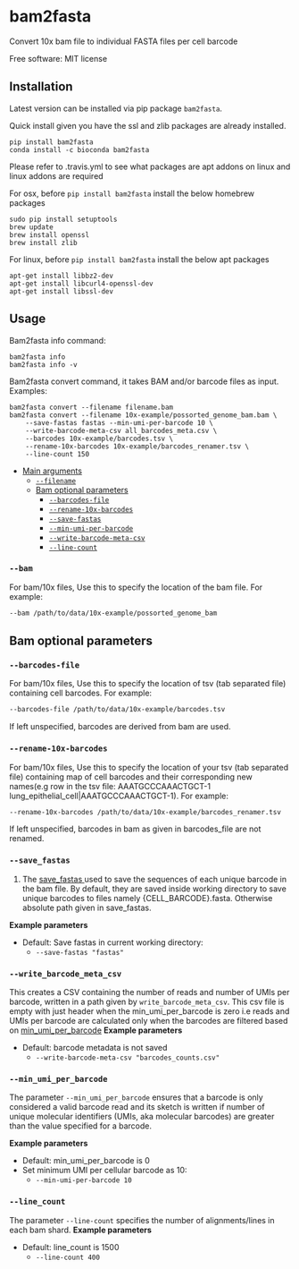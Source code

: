 # bam2fasta
Convert 10x bam file to individual FASTA files per cell barcode

Free software: MIT license


## Installation
Latest version can be installed via pip package `bam2fasta`.

Quick install given you have the ssl and zlib packages are already installed.

    pip install bam2fasta
    conda install -c bioconda bam2fasta

Please refer to .travis.yml to see what packages are apt addons on linux and linux addons are required

For osx, before `pip install bam2fasta` install the below homebrew packages

    sudo pip install setuptools
    brew update
    brew install openssl
    brew install zlib

For linux, before `pip install bam2fasta` install the below apt packages

    apt-get install libbz2-dev
    apt-get install libcurl4-openssl-dev
    apt-get install libssl-dev


## Usage

Bam2fasta info command:
  
    bam2fasta info
    bam2fasta info -v

Bam2fasta convert command, it takes BAM and/or barcode files as input. Examples:
	
	bam2fasta convert --filename filename.bam 
	bam2fasta convert --filename 10x-example/possorted_genome_bam.bam \
		--save-fastas fastas --min-umi-per-barcode 10 \
		--write-barcode-meta-csv all_barcodes_meta.csv \
		--barcodes 10x-example/barcodes.tsv \
		--rename-10x-barcodes 10x-example/barcodes_renamer.tsv \
		--line-count 150

* [Main arguments](#main-arguments)
    * [`--filename`](#--filename)
   	* [Bam optional parameters](#bam-optional-parameters)
        * [`--barcodes-file`](#--barcodes-file)
        * [`--rename-10x-barcodes`](#--rename-10x-barcodes)
        * [`--save-fastas`](#--save-fastas)
        * [`--min-umi-per-barcode`](#--min-umi-per-barcode)
        * [`--write-barcode-meta-csv`](#--write-barcode-meta-csv)
        * [`--line-count`](#--line-count)


### `--bam`
For bam/10x files, Use this to specify the location of the bam file. For example:

```bash
--bam /path/to/data/10x-example/possorted_genome_bam
```

## Bam optional parameters


### `--barcodes-file`
For bam/10x files, Use this to specify the location of tsv (tab separated file) containing cell barcodes. For example:

```bash
--barcodes-file /path/to/data/10x-example/barcodes.tsv
```

If left unspecified, barcodes are derived from bam are used.

### `--rename-10x-barcodes`
For bam/10x files, Use this to specify the location of your tsv (tab separated file) containing map of cell barcodes and their corresponding new names(e.g row in the tsv file: AAATGCCCAAACTGCT-1    lung_epithelial_cell|AAATGCCCAAACTGCT-1). 
For example:

```bash
--rename-10x-barcodes /path/to/data/10x-example/barcodes_renamer.tsv
```
If left unspecified, barcodes in bam as given in barcodes_file are not renamed.


### `--save_fastas`

1. The [save_fastas ](#--save-fastas ) used to save the sequences of each unique barcode in the bam file. By default, they are saved inside working directory to save unique barcodes to files namely {CELL_BARCODE}.fasta. Otherwise absolute path given in save_fastas. 


**Example parameters**

* Default: Save fastas in current working directory:
  * `--save-fastas "fastas"`


### `--write_barcode_meta_csv`
This creates a CSV containing the number of reads and number of UMIs per barcode, written in a path given by `write_barcode_meta_csv`. This csv file is empty with just header when the min_umi_per_barcode is zero i.e reads and UMIs per barcode are calculated only when the barcodes are filtered based on [min_umi_per_barcode](#--min_umi_per_barcode)
**Example parameters**

* Default: barcode metadata is not saved 
  * `--write-barcode-meta-csv "barcodes_counts.csv"`


### `--min_umi_per_barcode`
The parameter `--min_umi_per_barcode` ensures that a barcode is only considered a valid barcode read and its sketch is written if number of unique molecular identifiers (UMIs, aka molecular barcodes) are greater than the value specified for a barcode.

**Example parameters**

* Default: min_umi_per_barcode is 0
* Set minimum UMI per cellular barcode as 10:
  * `--min-umi-per-barcode 10`


### `--line_count`
The parameter `--line-count` specifies the number of alignments/lines in each bam shard.
**Example parameters**

* Default: line_count is 1500
  * `--line-count 400`
